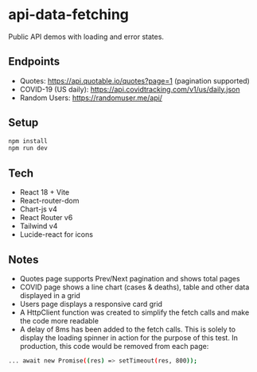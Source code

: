 # api-data-fetching

Public API demos with loading and error states.

## Endpoints
- Quotes: https://api.quotable.io/quotes?page=1 (pagination supported)
- COVID-19 (US daily): https://api.covidtracking.com/v1/us/daily.json
- Random Users: https://randomuser.me/api/

## Setup
```bash
npm install
npm run dev
```

## Tech
- React 18 + Vite
- React-router-dom
- Chart-js v4
- React Router v6
- Tailwind v4
- Lucide-react for icons


## Notes
- Quotes page supports Prev/Next pagination and shows total pages
- COVID page shows a line chart (cases & deaths), table and other data displayed in a grid
- Users page displays a responsive card grid
- A HttpClient function was created to simplify the fetch  calls and make the code more readable
- A delay of 8ms has been added to the fetch calls. This is solely to display the loading spinner in action for the purpose of this test. In production, this code would be removed from each page:
```bash
... await new Promise((res) => setTimeout(res, 800));
```
